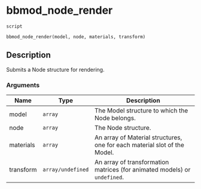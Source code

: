 # bbmod_node_render
`script`
```gml
bbmod_node_render(model, node, materials, transform)
```

## Description
Submits a Node structure for rendering.

### Arguments
| Name | Type | Description |
| ---- | ---- | ----------- |
| model | `array` | The Model structure to which the Node belongs. |
| node | `array` | The Node structure. |
| materials | `array` | An array of Material structures, one for each material slot of the Model. |
| transform | `array/undefined` | An array of transformation matrices (for animated models) or `undefined`. |